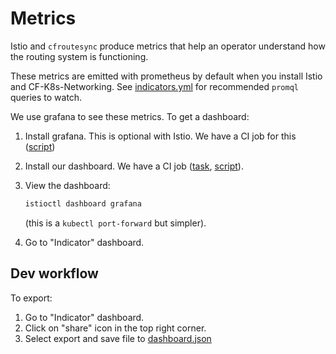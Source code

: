 # Metrics

Istio and `cfroutesync` produce metrics that help an operator understand how the routing system is functioning.

These metrics are emitted with prometheus by default when you install Istio and CF-K8s-Networking.  See [indicators.yml](indicators.yml) for recommended `promql` queries to watch.

We use grafana to see these metrics.  To get a dashboard:

1. Install grafana.  This is optional with Istio.  We have a CI job for this ([script](../../ci/tasks/istio/deploy-istio.sh))

1. Install our dashboard.  We have a CI job ([task](../../ci/tasks/istio/install-grafana-dashboard.yml), [script](../../ci/tasks/istio/install-grafana-dashboard.sh)).

1. View the dashboard:

   ```bash
   istioctl dashboard grafana
   ```
   
   (this is a `kubectl port-forward` but simpler).
   
   
1. Go to "Indicator" dashboard.


## Dev workflow
To export:
1. Go to "Indicator" dashboard.
1. Click on "share" icon in the top right corner.
1. Select export and save file to [dashboard.json](./dashboard.json)
